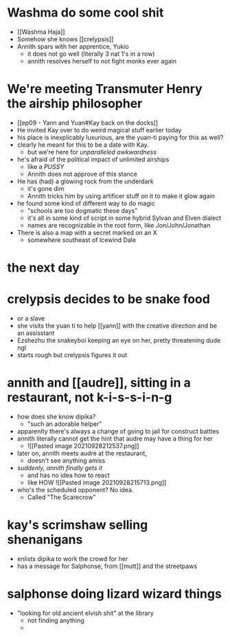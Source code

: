 # Washma do some cool shit
- [[Washma Haja]]
- Somehow she knows [[crelypsis]]
- Annith spars with her apprentice, Yukio
	- it does not go well (literally 3 nat 1's in a row)
	- annith resolves herself to not fight monks ever again

# We're meeting Transmuter Henry the airship philosopher
- [[ep09 - Yann and Yuan#Kay back on the docks]]
- He invited Kay over to do weird magical stuff earlier today
- his place is inexplicably luxurious, are the yuan-ti paying for this as well?
- clearly he meant for this to be a date with Kay.  
	- but we're here for *unparalleled awkwardness*
- he's afraid of the political impact of unlimited airships
	- like a *PUSSY*
	- Annith does not approve of this stance
- He has (had) a glowing rock from the underdark
	- it's gone dim
	- Annith tricks him by using artificer stuff on it to make it glow again
- he found some kind of different way to do magic
	- "schools are too dogmatic these days"
	- it's all in some kind of script in some hybrid Sylvan and Elven dialect
	- names are recognizable in the root form, like Jon/John/Jonathan
- There is also a map with a secret marked on an X
	- somewhere southeast of Icewind Dale

# the next day
# crelypsis decides to be snake food
- or a slave
- she visits the yuan ti to help [[yann]] with the creative direction and be an assisstant
- Ezshezhu the snakeyboi keeping an eye on her, pretty threatening dude ngl
- starts rough but crelypsis figures it out

# annith and [[audre]], sitting in a restaurant, not k-i-s-s-i-n-g
- how does she know dipika?
	- "such an adorable helper"
- apparenlty there's always a change of going to jail for construct battles
- annith literally cannot get the hint that audre may have a thing for her
	- ![[Pasted image 20210928212537.png]] 
- later on, annith meets audre at the restaurant, 
	- doesn't see anything amiss
- *suddenly, annith finally gets it*
	- and has no idea how to react
	- like HOW ![[Pasted image 20210928215713.png]]
- who's the scheduled opponent?  No idea.
	- Called "The Scarecrow"

# kay's scrimshaw selling shenanigans
- enlists dipika to work the crowd for her
- has a message for Salphonse, from [[mutt]] and the streetpaws

# salphonse doing lizard wizard things
- "looking for old ancient elvish shit" at the library
	- not finding anything
	- 